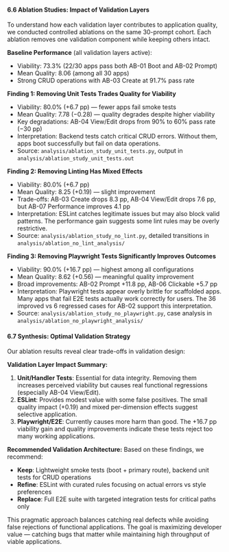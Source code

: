 #### 6.6 Ablation Studies: Impact of Validation Layers

To understand how each validation layer contributes to application quality, we conducted controlled ablations on the same 30-prompt cohort. Each ablation removes one validation component while keeping others intact.

**Baseline Performance** (all validation layers active):
- Viability: 73.3% (22/30 apps pass both AB-01 Boot and AB-02 Prompt)
- Mean Quality: 8.06 (among all 30 apps)
- Strong CRUD operations with AB-03 Create at 91.7% pass rate

**Finding 1: Removing Unit Tests Trades Quality for Viability**
- Viability: 80.0% (+6.7 pp) — fewer apps fail smoke tests
- Mean Quality: 7.78 (−0.28) — quality degrades despite higher viability
- Key degradations: AB-04 View/Edit drops from 90% to 60% pass rate (−30 pp)
- Interpretation: Backend tests catch critical CRUD errors. Without them, apps boot successfully but fail on data operations.
- Source: `analysis/ablation_study_unit_tests.py`, output in `analysis/ablation_study_unit_tests.out`

**Finding 2: Removing Linting Has Mixed Effects**
- Viability: 80.0% (+6.7 pp)
- Mean Quality: 8.25 (+0.19) — slight improvement
- Trade-offs: AB-03 Create drops 8.3 pp, AB-04 View/Edit drops 7.6 pp, but AB-07 Performance improves 4.1 pp
- Interpretation: ESLint catches legitimate issues but may also block valid patterns. The performance gain suggests some lint rules may be overly restrictive.
- Source: `analysis/ablation_study_no_lint.py`, detailed transitions in `analysis/ablation_no_lint_analysis/`

**Finding 3: Removing Playwright Tests Significantly Improves Outcomes**
- Viability: 90.0% (+16.7 pp) — highest among all configurations
- Mean Quality: 8.62 (+0.56) — meaningful quality improvement
- Broad improvements: AB-02 Prompt +11.8 pp, AB-06 Clickable +5.7 pp
- Interpretation: Playwright tests appear overly brittle for scaffolded apps. Many apps that fail E2E tests actually work correctly for users. The 36 improved vs 6 regressed cases for AB-02 support this interpretation.
- Source: `analysis/ablation_study_no_playwright.py`, case analysis in `analysis/ablation_no_playwright_analysis/`

#### 6.7 Synthesis: Optimal Validation Strategy

Our ablation results reveal clear trade-offs in validation design:

**Validation Layer Impact Summary:**
1. **Unit/Handler Tests**: Essential for data integrity. Removing them increases perceived viability but causes real functional regressions (especially AB-04 View/Edit).
2. **ESLint**: Provides modest value with some false positives. The small quality impact (+0.19) and mixed per-dimension effects suggest selective application.
3. **Playwright/E2E**: Currently causes more harm than good. The +16.7 pp viability gain and quality improvements indicate these tests reject too many working applications.

**Recommended Validation Architecture:**
Based on these findings, we recommend:
- **Keep**: Lightweight smoke tests (boot + primary route), backend unit tests for CRUD operations
- **Refine**: ESLint with curated rules focusing on actual errors vs style preferences
- **Replace**: Full E2E suite with targeted integration tests for critical paths only

This pragmatic approach balances catching real defects while avoiding false rejections of functional applications. The goal is maximizing developer value — catching bugs that matter while maintaining high throughput of viable applications.
